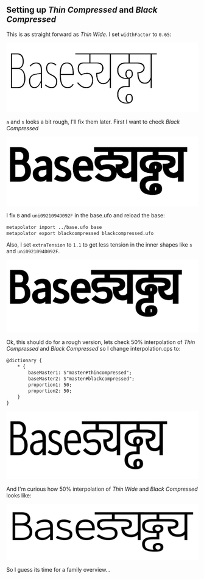 ## Setting up *Thin Compressed* and *Black Compressed*

This is as straight forward as *Thin Wide*. I set `widthFactor` to `0.65`:

![image](thincompressed.png)

`a` and `s` looks a bit rough, I'll fix them later. First I want to check *Black Compressed*

![image](compblack.png)

I fix `B` and `uni0921094D092F` in the base.ufo and reload the base:

	metapolator import ../base.ufo base
	metapolator export blackcompressed blackcompressed.ufo


Also, I set `extraTension` to `1.1` to get less tension in the inner shapes like `s` and `uni0921094D092F`.

![image](compblackfixed.png)

Ok, this should do for a rough version, lets check 50% interpolation of *Thin Compressed* and *Black Compressed* so I change interpolation.cps to:

	@dictionary {
	    * {
	        baseMaster1: S"master#thincompressed";
	        baseMaster2: S"master#blackcompressed";
	        proportion1: 50;
	        proportion2: 50;
	    }
	}
	

![image](inter_th_cp_bl_cp.png)

And I'm curious how 50% interpolation of *Thin Wide* and *Black Compressed* looks like:

![image](inter_th_wi_bl_cp.png)

So I guess its time for a family overview...